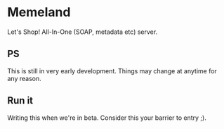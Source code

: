 # Memeland
Let's Shop! All-In-One (SOAP, metadata etc) server.
## PS
This is still in very early development. Things may change at anytime for any reason.
## Run it
Writing this when we're in beta. Consider this your barrier to entry ;).
